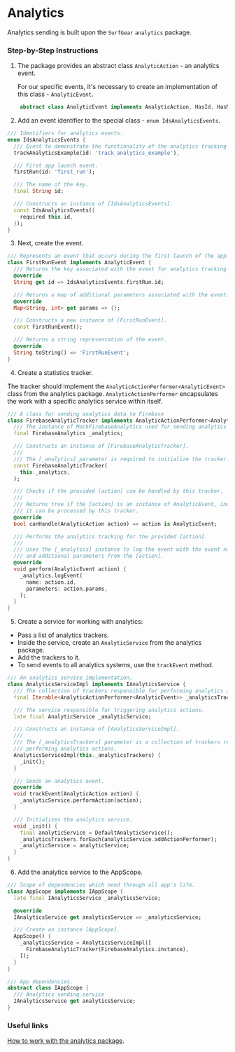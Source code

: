 # Analytics 

Analytics sending is built upon the `SurfGear` `analytics` package.

### Step-by-Step Instructions

1. The package provides an abstract class `AnalyticAction` - an analytics event.

   For our specific events, it's necessary to create an implementation of this class - `AnalyticEvent`.

```dart
    abstract class AnalyticEvent implements AnalyticAction, HasId, HasMapParams {}
```

2. Add an event identifier to the special class - `enum IdsAnalyticsEvents`.

```dart
/// Identifiers for analytics events.
enum IdsAnalyticsEvents {
  /// Event to demonstrate the functionality of the analytics tracking service.
  trackAnalyticsExample(id: 'track_analytics_example'),

  /// First app launch event.
  firstRun(id: 'first_run');

  /// The name of the key.
  final String id;

  /// Constructs an instance of [IdsAnalyticsEvents].
  const IdsAnalyticsEvents({
    required this.id,
  });
}
```
3. Next, create the event.

```dart
/// Represents an event that occurs during the first launch of the app.
class FirstRunEvent implements AnalyticEvent {
  /// Returns the key associated with the event for analytics tracking.
  @override
  String get id => IdsAnalyticsEvents.firstRun.id;

  /// Returns a map of additional parameters associated with the event.
  @override
  Map<String, int> get params => {};

  /// Constructs a new instance of [FirstRunEvent].
  const FirstRunEvent();

  /// Returns a string representation of the event.
  @override
  String toString() => 'FirstRunEvent';
}
```
4. Create a statistics tracker.

The tracker should implement the `AnalyticActionPerformer<AnalyticEvent>` class from the analytics package.
`AnalyticActionPerformer` encapsulates the work with a specific analytics service within itself.

```dart
/// A class for sending analytics data to Firebase
class FirebaseAnalyticTracker implements AnalyticActionPerformer<AnalyticEvent> {
  /// The instance of MockFirebaseAnalytics used for sending analytics data.
  final FirebaseAnalytics _analytics;

  /// Constructs an instance of [FirebaseAnalyticTracker].
  ///
  /// The [_analytics] parameter is required to initialize the tracker.
  const FirebaseAnalyticTracker(
    this._analytics,
  );

  /// Checks if the provided [action] can be handled by this tracker.
  ///
  /// Returns true if the [action] is an instance of AnalyticEvent, indicating that
  /// it can be processed by this tracker.
  @override
  bool canHandle(AnalyticAction action) => action is AnalyticEvent;

  /// Performs the analytics tracking for the provided [action].
  ///
  /// Uses the [_analytics] instance to log the event with the event name
  /// and additional parameters from the [action].
  @override
  void perform(AnalyticEvent action) {
    _analytics.logEvent(
      name: action.id,
      parameters: action.params,
    );
  }
}
```
5. Create a service for working with analytics:
- Pass a list of analytics trackers.
- Inside the service, create an `AnalyticService` from the analytics package.
- Add the trackers to it.
- To send events to all analytics systems, use the `trackEvent` method.

```dart
/// An analytics service implementation.
class AnalyticsServiceImpl implements IAnalyticsService {
  /// The collection of trackers responsible for performing analytics actions.
  final Iterable<AnalyticActionPerformer<AnalyticEvent>> _analyticsTrackers;

  /// The service responsible for triggering analytics actions.
  late final AnalyticService _analyticService;

  /// Constructs an instance of [AnalyticsServiceImpl].
  ///
  /// The [_analyticsTrackers] parameter is a collection of trackers responsible for
  /// performing analytics actions.
  AnalyticsServiceImpl(this._analyticsTrackers) {
    _init();
  }

  /// Sends an analytics event.
  @override
  void trackEvent(AnalyticAction action) {
    _analyticService.performAction(action);
  }

  /// Initializes the analytics service.
  void _init() {
    final analyticService = DefaultAnalyticService();
    _analyticsTrackers.forEach(analyticService.addActionPerformer);
    _analyticService = analyticService;
  }
}
```
6. Add the analytics service to the AppScope.

```dart
/// Scope of dependencies which need through all app's life.
class AppScope implements IAppScope {
  late final IAnalyticsService _analyticsService;

  @override
  IAnalyticsService get analyticsService => _analyticsService;

  /// Create an instance [AppScope].
  AppScope() {
    _analyticsService = AnalyticsServiceImpl([
      FirebaseAnalyticTracker(FirebaseAnalytics.instance),
    ]);
  }
}

/// App dependencies.
abstract class IAppScope {
  /// Analytics sending service
  IAnalyticsService get analyticsService;
}
```

### Useful links

[How to work with the analytics package](https://pub.dev/packages/analytics).




